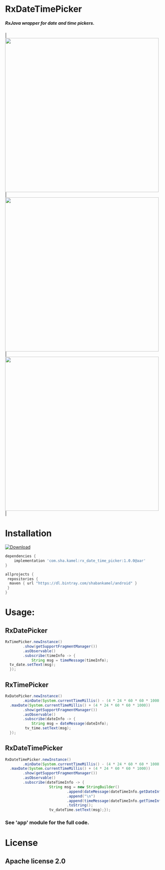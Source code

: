 

# RxDateTimePicker

##### RxJava wrapper for date and time pickers.

|<img src="https://github.com/ShabanKamell/RxDateTimePicker/blob/master/blob/master/raw/date_picker.png" height="500">|<img src="https://github.com/ShabanKamell/RxDateTimePicker/blob/master/blob/master/raw/time_picker.png" height="500">|<img src="https://github.com/ShabanKamell/RxDateTimePicker/blob/master/blob/master/raw/date_time_picker.png" height="500">|

# Installation


[ ![Download](https://api.bintray.com/packages/shabankamel/android/rxdatetimepicker/images/download.svg) ](https://bintray.com/shabankamel/android/rxdatetimepicker/_latestVersion)

```gradle
dependencies {
    implementation 'com.sha.kamel:rx_date_time_picker:1.0.0@aar'
}

allprojects {
 repositories { 
  maven { url "https://dl.bintray.com/shabankamel/android" } 
 }
}
```

# Usage:
## RxDatePicker
```java
RxTimePicker.newInstance()  
        .show(getSupportFragmentManager())  
        .asObservable()  
        .subscribe(timeInfo -> {  
            String msg = timeMessage(timeInfo);  
  tv_date.setText(msg);  
  });
```

## RxTimePicker
```java
RxDatePicker.newInstance()  
        .minDate(System.currentTimeMillis() - (4 * 24 * 60 * 60 * 1000)) // 4 days  
  .maxDate(System.currentTimeMillis() + (4 * 24 * 60 * 60 * 1000))  
        .show(getSupportFragmentManager())  
        .asObservable()  
        .subscribe(dateInfo -> {  
            String msg = dateMessage(dateInfo);  
         tv_time.setText(msg);  
  });
```

## RxDateTimePicker
```java
RxDateTimePicker.newInstance()  
        .minDate(System.currentTimeMillis() - (4 * 24 * 60 * 60 * 1000)) // 4 days  
  .maxDate(System.currentTimeMillis() + (4 * 24 * 60 * 60 * 1000))  
        .show(getSupportFragmentManager())  
        .asObservable()  
        .subscribe(dateTimeInfo -> {  
                    String msg = new StringBuilder()  
                            .append(dateMessage(dateTimeInfo.getDateInfo()))  
                            .append("\n")  
                            .append(timeMessage(dateTimeInfo.getTimeInfo()))  
                            .toString();  
                    tv_dateTime.setText(msg);});
```

### See 'app' module for the full code.

# License

## Apache license 2.0
